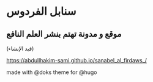 # سنابل الفردوس

## موقع و مدونة تهتم بنشر العلم النافع

(قيد الإنشاء)

https://abdullhakim-sami.github.io/sanabel_al_firdaws_/

made with @doks theme for @hugo
